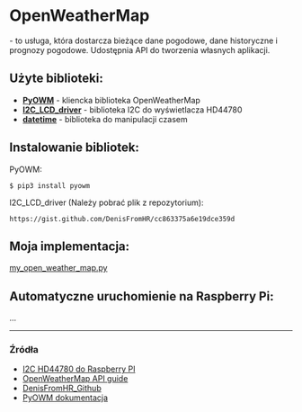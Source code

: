 # OpenWeatherMap
\- to usługa, która dostarcza bieżące dane pogodowe, dane historyczne i prognozy pogodowe. Udostępnia API do tworzenia własnych aplikacji.

## Użyte biblioteki:

* **[PyOWM](https://pyowm.readthedocs.io/en/latest/usage-examples-v2/weather-api-usage-examples.html#owm-weather-api-version-2-5-usage-examples)** - kliencka biblioteka OpenWeatherMap
* **[I2C_LCD_driver](https://gist.github.com/DenisFromHR/cc863375a6e19dce359d)** - biblioteka I2C do wyświetlacza HD44780 
* **[datetime](https://docs.python.org/3/library/datetime.html#datetime.datetime)** - biblioteka do manipulacji czasem

## Instalowanie bibliotek:

PyOWM:  
 
    $ pip3 install pyowm
    
I2C_LCD_driver (Należy pobrać plik z repozytorium):
  
    https://gist.github.com/DenisFromHR/cc863375a6e19dce359d
  
## Moja implementacja:

[my_open_weather_map.py](openweathermap/my_open_weather_map.py)
  
## Automatyczne uruchomienie na Raspberry Pi:

...


---
### Źródła <a name="zrodla"></a>
* [I2C HD44780 do Raspberry PI](http://www.circuitbasics.com/raspberry-pi-i2c-lcd-set-up-and-programming/)
* [OpenWeatherMap API guide](https://openweathermap.org/guide)
* [DenisFromHR_Github](https://gist.github.com/DenisFromHR)
* [PyOWM dokumentacja](https://pyowm.readthedocs.io/en/latest/index.html#installation)
